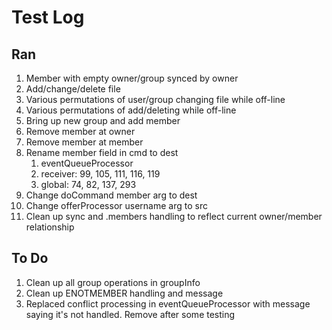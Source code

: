 # Test Log
## Ran
1. Member with empty owner/group synced by owner
1. Add/change/delete file
1. Various permutations of user/group changing file while off-line
1. Various permutations of add/deleting while off-line
1. Bring up new group and add member
1. Remove member at owner
1. Remove member at member
1. Rename member field in cmd to dest
    1. eventQueueProcessor
    1. receiver: 99, 105, 111, 116, 119
    1. global: 74, 82, 137, 293
1. Change doCommand member arg to dest
1. Change offerProcessor username arg to src
1. Clean up sync and .members handling to reflect current owner/member relationship

## To Do
1. Clean up all group operations in groupInfo
1. Clean up ENOTMEMBER handling and message
1. Replaced conflict processing in eventQueueProcessor with message saying it's not handled. Remove after some testing
